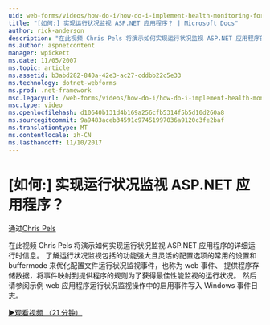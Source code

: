 ```yaml
---
uid: web-forms/videos/how-do-i/how-do-i-implement-health-monitoring-for-an-aspnet-application
title: "[如何:] 实现运行状况监视 ASP.NET 应用程序？ | Microsoft Docs"
author: rick-anderson
description: "在此视频 Chris Pels 将演示如何实现运行状况监视 ASP.NET 应用程序的详细运行时信息。 了解强大和..."
ms.author: aspnetcontent
manager: wpickett
ms.date: 11/05/2007
ms.topic: article
ms.assetid: b3abd282-840a-42e3-ac27-cddbb22c5e33
ms.technology: dotnet-webforms
ms.prod: .net-framework
msc.legacyurl: /web-forms/videos/how-do-i/how-do-i-implement-health-monitoring-for-an-aspnet-application
msc.type: video
ms.openlocfilehash: d10640b131d4b169a256cfb5314f5b5d10d260a8
ms.sourcegitcommit: 9a9483aceb34591c97451997036a9120c3fe2baf
ms.translationtype: MT
ms.contentlocale: zh-CN
ms.lasthandoff: 11/10/2017
---
```

<a name="how-do-i--implement-health-monitoring-for-an-aspnet-application"></a>[如何:] 实现运行状况监视 ASP.NET 应用程序？
====================
通过[Chris Pels](https://twitter.com/chrispels)

在此视频 Chris Pels 将演示如何实现运行状况监视 ASP.NET 应用程序的详细运行时信息。 了解运行状况监视包括的功能强大且灵活的配置选项的常用的设置和 buffermode 来优化配置文件运行状况监视事件，也称为 web 事件、 提供程序存储数据，将事件映射到提供程序的规则为了获得最佳性能监视的运行状况。 然后请参阅示例 web 应用程序运行状况监视操作中的启用事件写入 Windows 事件日志。

[&#9654;观看视频 （21 分钟）](https://channel9.msdn.com/Blogs/ASP-NET-Site-Videos/how-do-i-implement-health-monitoring-for-an-aspnet-application)
